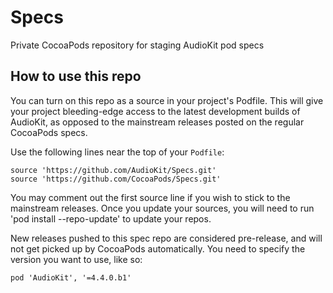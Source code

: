 # Specs
Private CocoaPods repository for staging AudioKit pod specs 

## How to use this repo

You can turn on this repo as a source in your project's Podfile. This will give your project bleeding-edge access to the latest development builds of AudioKit, as opposed to the mainstream releases posted on the regular CocoaPods specs.

Use the following lines near the top of your `Podfile`:

```
source 'https://github.com/AudioKit/Specs.git'
source 'https://github.com/CocoaPods/Specs.git'
```

You may comment out the first source line if you wish to stick to the mainstream releases. Once you update your sources, you will need to run 'pod install --repo-update' to update your repos.

New releases pushed to this spec repo are considered pre-release, and will not get picked up by CocoaPods automatically. You need to specify the version you want to use, like so:

```
pod 'AudioKit', '=4.4.0.b1'
```
